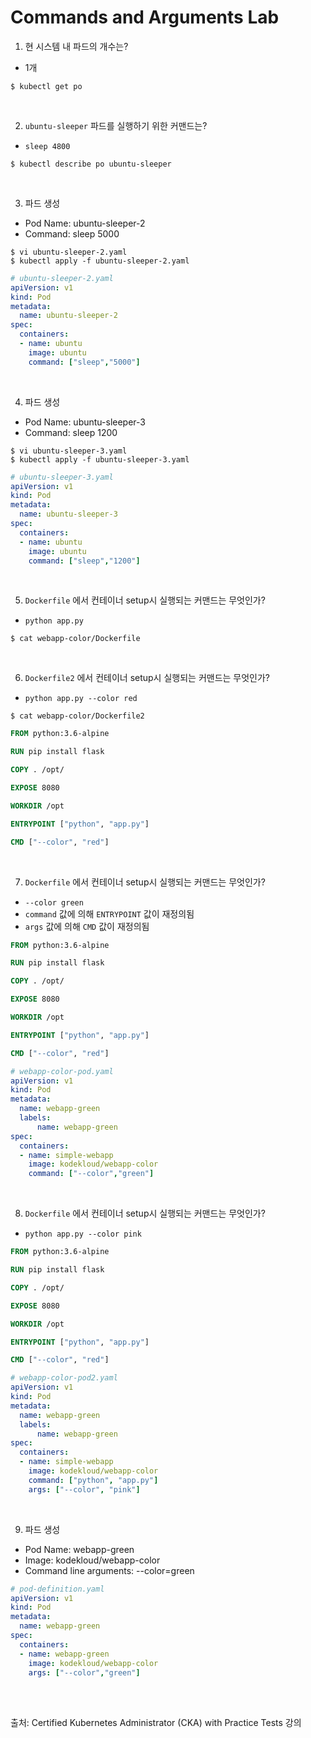 # Commands and Arguments Lab

1. 현 시스템 내 파드의 개수는?

- 1개

```
$ kubectl get po
```

<br>

2. `ubuntu-sleeper` 파드를 실행하기 위한 커맨드는?

- `sleep 4800`

```
$ kubectl describe po ubuntu-sleeper
```

<br>

3. 파드 생성

- Pod Name: ubuntu-sleeper-2
- Command: sleep 5000

```
$ vi ubuntu-sleeper-2.yaml
$ kubectl apply -f ubuntu-sleeper-2.yaml
```

```yaml
# ubuntu-sleeper-2.yaml
apiVersion: v1 
kind: Pod 
metadata:
  name: ubuntu-sleeper-2 
spec:
  containers:
  - name: ubuntu
    image: ubuntu
    command: ["sleep","5000"]
```

<br>

4. 파드 생성

- Pod Name: ubuntu-sleeper-3
- Command: sleep 1200

```
$ vi ubuntu-sleeper-3.yaml
$ kubectl apply -f ubuntu-sleeper-3.yaml
```

```yaml
# ubuntu-sleeper-3.yaml
apiVersion: v1 
kind: Pod 
metadata:
  name: ubuntu-sleeper-3 
spec:
  containers:
  - name: ubuntu
    image: ubuntu
    command: ["sleep","1200"]
```

<br>

5. `Dockerfile` 에서 컨테이너 setup시 실행되는 커맨드는 무엇인가?

- `python app.py`

```
$ cat webapp-color/Dockerfile
```

<br>

6. `Dockerfile2` 에서 컨테이너 setup시 실행되는 커맨드는 무엇인가?

- `python app.py --color red`

```
$ cat webapp-color/Dockerfile2
```

```dockerfile
FROM python:3.6-alpine

RUN pip install flask

COPY . /opt/

EXPOSE 8080

WORKDIR /opt

ENTRYPOINT ["python", "app.py"]

CMD ["--color", "red"]
```

<br>

7. `Dockerfile` 에서 컨테이너 setup시 실행되는 커맨드는 무엇인가?

- `--color green`
- `command` 값에 의해 `ENTRYPOINT` 값이 재정의됨 
- `args` 값에 의해 `CMD` 값이 재정의됨

```dockerfile
FROM python:3.6-alpine

RUN pip install flask

COPY . /opt/

EXPOSE 8080

WORKDIR /opt

ENTRYPOINT ["python", "app.py"]

CMD ["--color", "red"]
```

```yaml
# webapp-color-pod.yaml
apiVersion: v1 
kind: Pod 
metadata:
  name: webapp-green
  labels:
      name: webapp-green 
spec:
  containers:
  - name: simple-webapp
    image: kodekloud/webapp-color
    command: ["--color","green"]
```

<br>

8. `Dockerfile` 에서 컨테이너 setup시 실행되는 커맨드는 무엇인가?

- `python app.py --color pink`

```dockerfile
FROM python:3.6-alpine

RUN pip install flask

COPY . /opt/

EXPOSE 8080

WORKDIR /opt

ENTRYPOINT ["python", "app.py"]

CMD ["--color", "red"]
```

```yaml
# webapp-color-pod2.yaml
apiVersion: v1 
kind: Pod 
metadata:
  name: webapp-green
  labels:
      name: webapp-green 
spec:
  containers:
  - name: simple-webapp
    image: kodekloud/webapp-color
    command: ["python", "app.py"]
    args: ["--color", "pink"]
```

<br>

9. 파드 생성

- Pod Name: webapp-green
- Image: kodekloud/webapp-color
- Command line arguments: --color=green

```yaml
# pod-definition.yaml
apiVersion: v1 
kind: Pod 
metadata:
  name: webapp-green 
spec:
  containers:
  - name: webapp-green
    image: kodekloud/webapp-color
    args: ["--color","green"]
```

<br>

<br>

출처: Certified Kubernetes Administrator (CKA) with Practice Tests 강의

